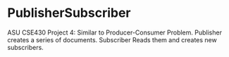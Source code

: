 PublisherSubscriber
===================

ASU CSE430 Project 4: Similar to Producer-Consumer Problem. Publisher creates a series of documents. Subscriber Reads them and creates new subscribers.
